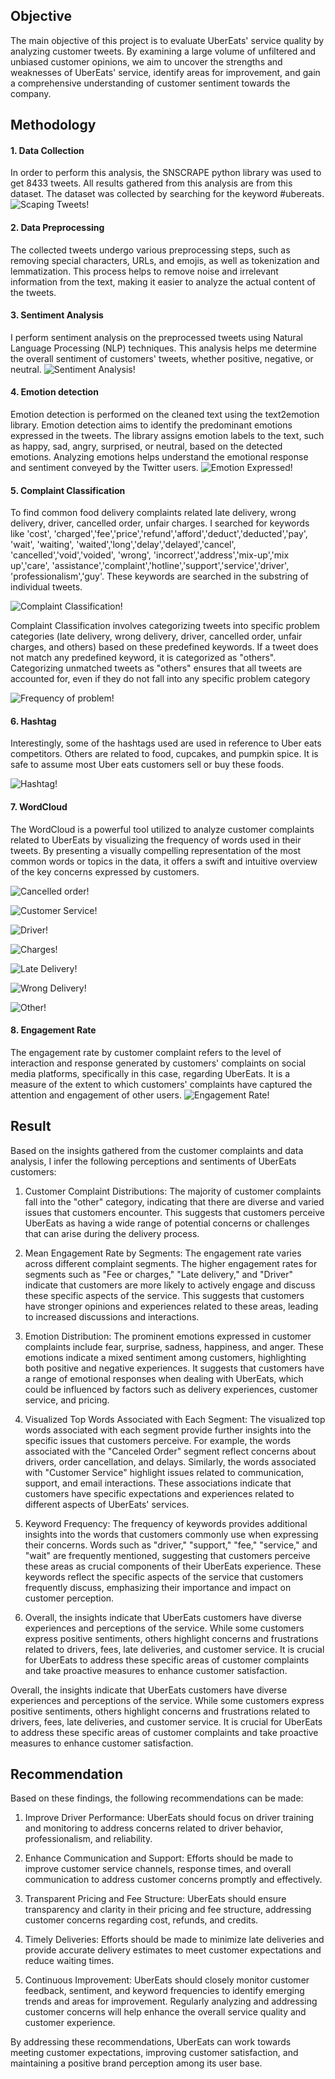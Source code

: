 ## Objective
The main objective of this project is to evaluate UberEats' service quality by analyzing customer tweets. By examining a large volume of unfiltered and unbiased customer opinions, we aim to uncover the strengths and weaknesses of UberEats' service, identify areas for improvement, and gain a comprehensive understanding of customer sentiment towards the company.

## Methodology
#### 1. Data Collection
In order to perform this analysis, the SNSCRAPE python library was used to get 8433 tweets. All results gathered from this analysis are from this dataset. The dataset was collected by searching for the keyword #ubereats. 
![Scaping Tweets!](https://github.com/Adeyemi0/Uber-Quality-of-Service/blob/main/pictures/scrape.png)

#### 2. Data Preprocessing
The collected tweets undergo various preprocessing steps, such as removing special characters, URLs, and emojis, as well as tokenization and lemmatization.	This process helps to remove noise and irrelevant information from the text, making it easier to analyze the actual content of the tweets.

#### 3. Sentiment Analysis
I perform sentiment analysis on the preprocessed tweets using Natural Language Processing (NLP) techniques. This analysis helps me determine the overall sentiment of customers' tweets, whether positive, negative, or neutral.
![Sentiment Analysis!](https://github.com/Adeyemi0/Uber-Quality-of-Service/blob/main/pictures/polarity_distribution.png)

#### 4. Emotion detection 
Emotion detection is performed on the cleaned text using the text2emotion library. Emotion detection aims to identify the predominant emotions expressed in the tweets. The library assigns emotion labels to the text, such as happy, sad, angry, surprised, or neutral, based on the detected emotions. Analyzing emotions helps understand the emotional response and sentiment conveyed by the Twitter users.
![Emotion Expressed!](https://github.com/Adeyemi0/Uber-Quality-of-Service/blob/main/pictures/Emotions%20Expressed.png)

#### 5. Complaint Classification
To find common food delivery complaints related late delivery, wrong delivery, driver, cancelled order, unfair charges. I searched for keywords like 'cost', 'charged','fee','price','refund','afford','deduct','deducted','pay', 'wait', 'waiting', 'waited','long','delay','delayed','cancel', 'cancelled','void','voided',
'wrong', 'incorrect','address','mix-up','mix up','care', 'assistance','complaint','hotline','support','service','driver', 'professionalism','guy'. These keywords are searched in the substring of individual tweets. 


![Complaint Classification!](https://github.com/Adeyemi0/Uber-Quality-of-Service/blob/main/pictures/word_count_bar_chart.png)

Complaint Classification involves categorizing tweets into specific problem categories (late delivery, wrong delivery, driver, cancelled order, unfair charges, and others) based on these predefined keywords. If a tweet does not match any predefined keyword, it is categorized as "others". Categorizing unmatched tweets as "others" ensures that all tweets are accounted for, even if they do not fall into any specific problem category

![Frequency of problem!](https://github.com/Adeyemi0/Uber-Quality-of-Service/blob/main/pictures/Frequency%20of%20Problems.png)

#### 6. Hashtag
Interestingly, some of the hashtags used are used in reference to Uber eats competitors. Others are related to food, cupcakes, and pumpkin spice. It is safe to assume most Uber eats customers sell or buy these foods. 

![Hashtag!](https://github.com/Adeyemi0/Uber-Quality-of-Service/blob/main/pictures/hashtags.png)

#### 7. WordCloud
The WordCloud is a powerful tool utilized to analyze customer complaints related to UberEats by visualizing the frequency of words used in their tweets. By presenting a visually compelling representation of the most common words or topics in the data, it offers a swift and intuitive overview of the key concerns expressed by customers.

![Cancelled order!](https://github.com/Adeyemi0/Uber-Quality-of-Service/blob/main/pictures/wordcloud_Cancelled%20Order.png)

![Customer Service!](https://github.com/Adeyemi0/Uber-Quality-of-Service/blob/main/pictures/wordcloud_Customer%20Service.png)

![Driver!](https://github.com/Adeyemi0/Uber-Quality-of-Service/blob/main/pictures/wordcloud_Driver.png)

![Charges!](https://github.com/Adeyemi0/Uber-Quality-of-Service/blob/main/pictures/wordcloud_Fee%20or%20charges.png)

![Late Delivery!](https://github.com/Adeyemi0/Uber-Quality-of-Service/blob/main/pictures/wordcloud_Late%20delivery.png)

![Wrong Delivery!](https://github.com/Adeyemi0/Uber-Quality-of-Service/blob/main/pictures/wordcloud_Wrong%20delivery.png)

![Other!](https://github.com/Adeyemi0/Uber-Quality-of-Service/blob/main/pictures/wordcloud_other.png)

#### 8. Engagement Rate
The engagement rate by customer complaint refers to the level of interaction and response generated by customers' complaints on social media platforms, specifically in this case, regarding UberEats. It is a measure of the extent to which customers' complaints have captured the attention and engagement of other users.
![Engagement Rate!](https://github.com/Adeyemi0/Uber-Quality-of-Service/blob/main/pictures/Engagement%20Rate%20per%20segments.png)


## Result
Based on the insights gathered from the customer complaints and data analysis, I infer the following perceptions and sentiments of UberEats customers:

1. Customer Complaint Distributions: The majority of customer complaints fall into the "other" category, indicating that there are diverse and varied issues that customers encounter. This suggests that customers perceive UberEats as having a wide range of potential concerns or challenges that can arise during the delivery process.

2. Mean Engagement Rate by Segments: The engagement rate varies across different complaint segments. The higher engagement rates for segments such as "Fee or charges," "Late delivery," and "Driver" indicate that customers are more likely to actively engage and discuss these specific aspects of the service. This suggests that customers have stronger opinions and experiences related to these areas, leading to increased discussions and interactions.

3. Emotion Distribution: The prominent emotions expressed in customer complaints include fear, surprise, sadness, happiness, and anger. These emotions indicate a mixed sentiment among customers, highlighting both positive and negative experiences. It suggests that customers have a range of emotional responses when dealing with UberEats, which could be influenced by factors such as delivery experiences, customer service, and pricing.

4. Visualized Top Words Associated with Each Segment: The visualized top words associated with each segment provide further insights into the specific issues that customers perceive. For example, the words associated with the "Canceled Order" segment reflect concerns about drivers, order cancellation, and delays. Similarly, the words associated with "Customer Service" highlight issues related to communication, support, and email interactions. These associations indicate that customers have specific expectations and experiences related to different aspects of UberEats' services.

5. Keyword Frequency: The frequency of keywords provides additional insights into the words that customers commonly use when expressing their concerns. Words such as "driver," "support," "fee," "service," and "wait" are frequently mentioned, suggesting that customers perceive these areas as crucial components of their UberEats experience. These keywords reflect the specific aspects of the service that customers frequently discuss, emphasizing their importance and impact on customer perception.

6. Overall, the insights indicate that UberEats customers have diverse experiences and perceptions of the service. While some customers express positive sentiments, others highlight concerns and frustrations related to drivers, fees, late deliveries, and customer service. It is crucial for UberEats to address these specific areas of customer complaints and take proactive measures to enhance customer satisfaction.

Overall, the insights indicate that UberEats customers have diverse experiences and perceptions of the service. While some customers express positive sentiments, others highlight concerns and frustrations related to drivers, fees, late deliveries, and customer service. It is crucial for UberEats to address these specific areas of customer complaints and take proactive measures to enhance customer satisfaction.

## Recommendation
Based on these findings, the following recommendations can be made:

1. Improve Driver Performance: UberEats should focus on driver training and monitoring to address concerns related to driver behavior, professionalism, and reliability.

2. Enhance Communication and Support: Efforts should be made to improve customer service channels, response times, and overall communication to address customer concerns promptly and effectively.

3. Transparent Pricing and Fee Structure: UberEats should ensure transparency and clarity in their pricing and fee structure, addressing customer concerns regarding cost, refunds, and credits.

4. Timely Deliveries: Efforts should be made to minimize late deliveries and provide accurate delivery estimates to meet customer expectations and reduce waiting times.

5. Continuous Improvement: UberEats should closely monitor customer feedback, sentiment, and keyword frequencies to identify emerging trends and areas for improvement. Regularly analyzing and addressing customer concerns will help enhance the overall service quality and customer experience.

By addressing these recommendations, UberEats can work towards meeting customer expectations, improving customer satisfaction, and maintaining a positive brand perception among its user base.
